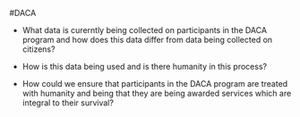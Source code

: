 #DACA

- What data is curerntly being collected on participants in the DACA program and how does this data differ from data being collected on
citizens?

- How is this data being used and is there humanity in this process?

- How could we ensure that participants in the DACA program are treated with humanity and being that they are being awarded services
which are integral to their survival?
